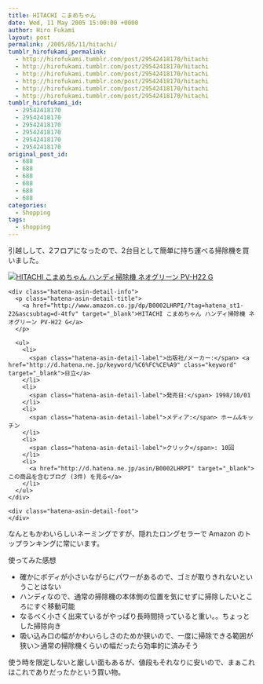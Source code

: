 ```yaml
---
title: HITACHI こまめちゃん
date: Wed, 11 May 2005 15:00:00 +0000
author: Hiro Fukami
layout: post
permalink: /2005/05/11/hitachi/
tumblr_hirofukami_permalink:
  - http://hirofukami.tumblr.com/post/29542418170/hitachi
  - http://hirofukami.tumblr.com/post/29542418170/hitachi
  - http://hirofukami.tumblr.com/post/29542418170/hitachi
  - http://hirofukami.tumblr.com/post/29542418170/hitachi
  - http://hirofukami.tumblr.com/post/29542418170/hitachi
  - http://hirofukami.tumblr.com/post/29542418170/hitachi
tumblr_hirofukami_id:
  - 29542418170
  - 29542418170
  - 29542418170
  - 29542418170
  - 29542418170
  - 29542418170
original_post_id:
  - 688
  - 688
  - 688
  - 688
  - 688
  - 688
categories:
  - Shopping
tags:
  - shopping
---
```

<div class="section">
  <p>
    引越しして、2フロアになったので、2台目として簡単に持ち運べる掃除機を買いました。
  </p>
  
  <div class="hatena-asin-detail">
    <p>
      <a href="http://www.amazon.co.jp/dp/B0002LHRPI/?tag=hatena_st1-22&ascsubtag=d-4tfv" target="_blank"><img src="http://ecx.images-amazon.com/images/I/41YTT2Q8SFL._SL160_.jpg?w=830" class="hatena-asin-detail-image" alt="HITACHI こまめちゃん ハンディ掃除機 ネオグリーン PV-H22 G" title="HITACHI こまめちゃん ハンディ掃除機 ネオグリーン PV-H22 G" data-recalc-dims="1" /></a>
    </p>
    
    <div class="hatena-asin-detail-info">
      <p class="hatena-asin-detail-title">
        <a href="http://www.amazon.co.jp/dp/B0002LHRPI/?tag=hatena_st1-22&ascsubtag=d-4tfv" target="_blank">HITACHI こまめちゃん ハンディ掃除機 ネオグリーン PV-H22 G</a>
      </p>
      
      <ul>
        <li>
          <span class="hatena-asin-detail-label">出版社/メーカー:</span> <a href="http://d.hatena.ne.jp/keyword/%C6%FC%CE%A9" class="keyword" target="_blank">日立</a>
        </li>
        <li>
          <span class="hatena-asin-detail-label">発売日:</span> 1998/10/01
        </li>
        <li>
          <span class="hatena-asin-detail-label">メディア:</span> ホーム&キッチン
        </li>
        <li>
          <span class="hatena-asin-detail-label">クリック</span>: 10回
        </li>
        <li>
          <a href="http://d.hatena.ne.jp/asin/B0002LHRPI" target="_blank">この商品を含むブログ (3件) を見る</a>
        </li>
      </ul>
    </div>
    
    <div class="hatena-asin-detail-foot">
    </div>
  </div>
  
  <p>
    なんともかわいらしいネーミングですが、隠れたロングセラーで Amazon のトップランキングに常にいます。
  </p>
  
  <p>
    使ってみた感想
  </p>
  
  <ul>
    <li>
      確かにボディが小さいながらにパワーがあるので、ゴミが取りきれないということはない
    </li>
    <li>
      ハンディなので、通常の掃除機の本体側の位置を気にせずに掃除したいところにすぐ移動可能
    </li>
    <li>
      なるべく小さく出来ているがやっぱり長時間持っていると重い。。ちょっとした掃除向き
    </li>
    <li>
      吸い込み口の幅がかわいらしさのためか狭いので、一度に掃除できる範囲が狭い＞通常の掃除機くらいの幅だったら効率的に済みそう
    </li>
  </ul>
  
  <p>
    使う時を限定しないと厳しい面もあるが、値段もそれなりに安いので、まぁこれはこれでありだったかという買い物。
  </p>
</div>